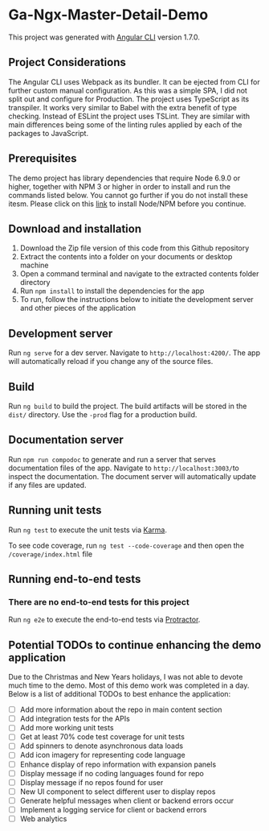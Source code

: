 # Ga-Ngx-Master-Detail-Demo

This project was generated with [Angular CLI](https://github.com/angular/angular-cli) version 1.7.0.

## Project Considerations

The Angular CLI uses Webpack as its bundler. It can be ejected from CLI for further custom manual configuration. As this was a simple SPA, I did not split out and configure for Production. The project uses TypeScript as its transpiler. It works very similar to Babel with the extra benefit of type checking. Instead of ESLint the project uses TSLint. They are similar with main differences being some of the linting rules applied by each of the packages to JavaScript.

## Prerequisites

The demo project has library dependencies that require Node 6.9.0 or higher, together with NPM 3 or higher in order to install and run the commands listed below. You cannot go further if you do not install these itesm. Please click on this [link](https://nodejs.org/en/) to install Node/NPM before you continue.

## Download and installation

1. Download the Zip file version of this code from this Github repository
2. Extract the contents into a folder on your documents or desktop machine
3. Open a command terminal and navigate to the extracted contents folder directory
4. Run `npm install` to install the dependencies for the app
5. To run, follow the instructions below to initiate the development server and other pieces of the application

## Development server

Run `ng serve` for a dev server. Navigate to `http://localhost:4200/`. The app will automatically reload if you change any of the source files.

## Build

Run `ng build` to build the project. The build artifacts will be stored in the `dist/` directory. Use the `-prod` flag for a production build.

## Documentation server

Run `npm run compodoc` to generate and run a server that serves documentation files of the app. Navigate to `http://localhost:3003/`to inspect the documentation. The document server will automatically update if any files are updated.

## Running unit tests

Run `ng test` to execute the unit tests via [Karma](https://karma-runner.github.io).

To see code coverage, run `ng test --code-coverage` and then open the `/coverage/index.html` file

## Running end-to-end tests

### There are no end-to-end tests for this project

Run `ng e2e` to execute the end-to-end tests via [Protractor](http://www.protractortest.org/).

## Potential TODOs to continue enhancing the demo application

Due to the Christmas and New Years holidays, I was not able to devote much time to the demo. Most of this demo work was completed in a day. Below is a list of additional TODOs to best enhance the application:

- [ ] Add more information about the repo in main content section
- [ ] Add integration tests for the APIs
- [ ] Add more working unit tests
- [ ] Get at least 70% code test coverage for unit tests
- [ ] Add spinners to denote asynchronous data loads
- [ ] Add icon imagery for representing code language
- [ ] Enhance display of repo information with expansion panels
- [ ] Display message if no coding languages found for repo
- [ ] Display message if no repos found for user
- [ ] New UI component to select different user to display repos
- [ ] Generate helpful messages when client or backend errors occur
- [ ] Implement a logging service for client or backend errors
- [ ] Web analytics